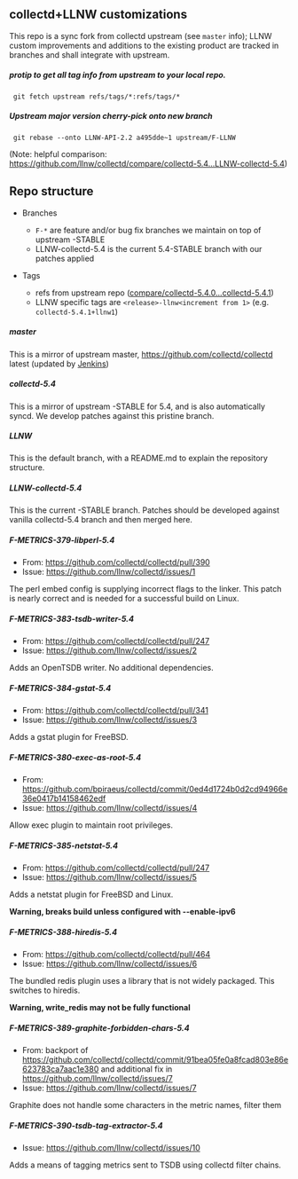 ## collectd+LLNW customizations

This repo is a sync fork from collectd upstream (see `master` info); LLNW custom
improvements and additions to the existing product are tracked in branches and
shall integrate with upstream.

##### protip to get all tag info from upstream to your local repo.

     git fetch upstream refs/tags/*:refs/tags/*

##### Upstream major version cherry-pick onto new branch

     git rebase --onto LLNW-API-2.2 a495dde~1 upstream/F-LLNW

(Note: helpful comparison: https://github.com/llnw/collectd/compare/collectd-5.4...LLNW-collectd-5.4)

## Repo structure

* Branches
   * `F-*` are feature and/or bug fix branches we maintain on top of upstream
     -STABLE
   * LLNW-collectd-5.4 is the current 5.4-STABLE branch with our patches applied

*  Tags
   *  refs from upstream repo ([compare/collectd-5.4.0...collectd-5.4.1](https://github.com/llnw/collectd/compare/collectd-5.4.0...collectd-5.4.1))
   *  LLNW specific tags are `<release>-llnw<increment from 1>` (e.g. `collectd-5.4.1+llnw1`)

##### master

This is a mirror of upstream master,
https://github.com/collectd/collectd latest (updated by [Jenkins](https://build.llnw.net/view/SysDev-Metrics/job/SysDev-Metrics-collectd_upsteam_sync/))

##### collectd-5.4

This is a mirror of upstream -STABLE for 5.4, and is also automatically syncd.
We develop patches against this pristine branch.

##### LLNW

This is the default branch, with a README.md to explain the repository
structure.

##### LLNW-collectd-5.4

This is the current -STABLE branch.  Patches should be developed against
vanilla collectd-5.4 branch and then merged here.

##### F-METRICS-379-libperl-5.4

* From:  https://github.com/collectd/collectd/pull/390
* Issue: https://github.com/llnw/collectd/issues/1

The perl embed config is supplying incorrect flags to the linker.
This patch is nearly correct and is needed for a successful build on Linux.

##### F-METRICS-383-tsdb-writer-5.4

* From: https://github.com/collectd/collectd/pull/247
* Issue: https://github.com/llnw/collectd/issues/2

Adds an OpenTSDB writer.  No additional dependencies.

##### F-METRICS-384-gstat-5.4

* From: https://github.com/collectd/collectd/pull/341
* Issue: https://github.com/llnw/collectd/issues/3

Adds a gstat plugin for FreeBSD.

##### F-METRICS-380-exec-as-root-5.4

* From: https://github.com/bpiraeus/collectd/commit/0ed4d1724b0d2cd94966e36e0417b14158462edf
* Issue: https://github.com/llnw/collectd/issues/4

Allow exec plugin to maintain root privileges.

##### F-METRICS-385-netstat-5.4

* From: https://github.com/collectd/collectd/pull/247
* Issue: https://github.com/llnw/collectd/issues/5

Adds a netstat plugin for FreeBSD and Linux.

**Warning, breaks build unless configured with --enable-ipv6**

##### F-METRICS-388-hiredis-5.4

* From: https://github.com/collectd/collectd/pull/464
* Issue: https://github.com/llnw/collectd/issues/6

The bundled redis plugin uses a library that is not widely packaged.  This
switches to hiredis.

**Warning, write_redis may not be fully functional**

##### F-METRICS-389-graphite-forbidden-chars-5.4

* From: backport of
  https://github.com/collectd/collectd/commit/91bea05fe0a8fcad803e86e623783ca7aac1e380
  and additional fix in https://github.com/llnw/collectd/issues/7
* Issue: https://github.com/llnw/collectd/issues/7

Graphite does not handle some characters in the metric names, filter them

##### F-METRICS-390-tsdb-tag-extractor-5.4

* Issue: https://github.com/llnw/collectd/issues/10

Adds a means of tagging metrics sent to TSDB using collectd filter chains.
